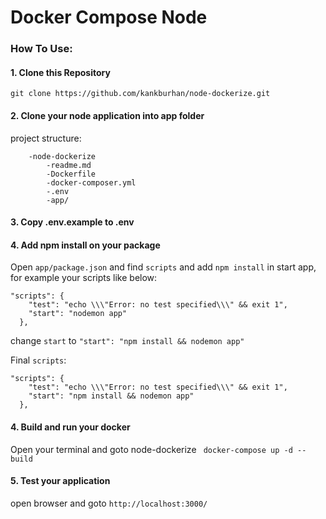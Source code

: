 # Docker Compose Node

### How To Use:

#### 1. Clone this Repository
```git clone https://github.com/kankburhan/node-dockerize.git```

#### 2. Clone your node application into app folder
project structure:
```
    -node-dockerize
        -readme.md
        -Dockerfile
        -docker-composer.yml
        -.env
        -app/
```
#### 3. Copy .env.example to .env
#### 4. Add npm install on your package
Open ```app/package.json``` and find ```scripts``` and add ```npm install``` in start app, for example your scripts like below:
```
"scripts": {
    "test": "echo \\\"Error: no test specified\\\" && exit 1",
    "start": "nodemon app"
  },
```

change ```start``` to 
 ```"start": "npm install && nodemon app"```

Final ```scripts```:
```
"scripts": {
    "test": "echo \\\"Error: no test specified\\\" && exit 1",
    "start": "npm install && nodemon app"
  },
```

#### 4. Build and run your docker
Open your terminal and goto node-dockerize
``` docker-compose up -d --build```

#### 5. Test your application
open browser and goto
``` http://localhost:3000/ ```
